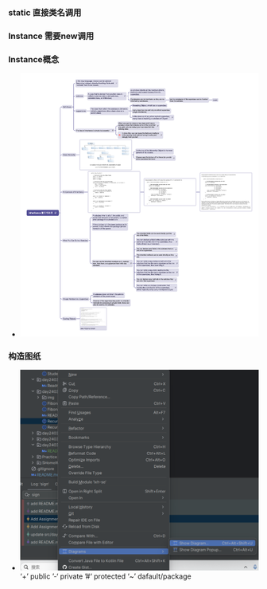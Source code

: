 ### static 直接类名调用
### Instance 需要new调用
### Instance概念
- ![Review-and-Supplementation.png](Review-and-Supplementation.png)
### 构造图纸
- ![img.png](img.png)
‘+’ public
’-‘ private
’#‘ protected
‘~’ dafault/package